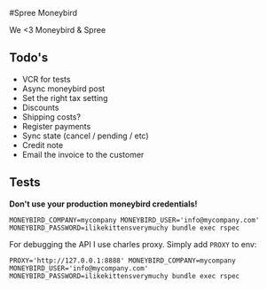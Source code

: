 #Spree Moneybird

We <3 Moneybird & Spree

## Todo's
- VCR for tests
- Async moneybird post
- Set the right tax setting
- Discounts
- Shipping costs?
- Register payments
- Sync state (cancel / pending / etc)
- Credit note
- Email the invoice to the customer

## Tests

**Don't use your production moneybird credentials!**

```
MONEYBIRD_COMPANY=mycompany MONEYBIRD_USER='info@mycompany.com' MONEYBIRD_PASSWORD=ilikekittensverymuchy bundle exec rspec
```

For debugging the API I use charles proxy. Simply add `PROXY` to env:
```
PROXY='http://127.0.0.1:8888' MONEYBIRD_COMPANY=mycompany MONEYBIRD_USER='info@mycompany.com' MONEYBIRD_PASSWORD=ilikekittensverymuchy bundle exec rspec
```
